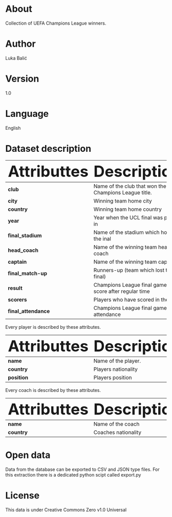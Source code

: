 # About
Collection of UEFA Champions League winners.

# Author
Luka Balić

# Version
1.0

# Language
English

# Dataset description


| <font size = "20">Attributtes </font>  | <font size = "20">Description </font>|
| ----------------- | ----------- |
| **club**              | Name of the club that won the Champions League title.       |
| **city**              | Winning team home city                                      | 
| **country**           | Winning team home country                                   |
| **year**              | Year when the UCL final was played in                       | 
| **final_stadium**     | Name of the stadium which hosted the inal                   |
| **head_coach**        | Name of the winning team head coach                         | 
| **captain**           | Name of the winning team captain                            |   
| **final_match-up**    | Runners-up (team which lost the final)                      | 
| **result**            | Champions League final game score after regular time        |
| **scorers**           | Players who have scored in the final                        |
| **final_attendance**  | Champions League final game attendance                      | 




Every player is described by these attributes.

| <font size = "20">Attributtes </font>  | <font size = "20">Description </font>|
| ----------------- | ----------- |
| **name**              | Name of the player.      |
| **country**              | Players nationality   | 
| **position**           | Players position        |
 

Every coach is described by these attributes.

| <font size = "20">Attributtes </font>  | <font size = "20">Description </font>|
| ----------------- | ----------- |
| **name**              | Name of the coach       |
| **country**           | Coaches nationality     |


# Open data 
Data from the database can be exported to CSV and JSON type files. For this extraction there is a dedicated python scipt called export.py

# License

This data is under Creative Commons Zero v1.0 Universal